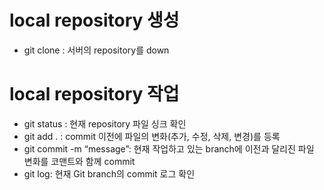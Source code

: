 # local repository 생성
* git clone : 서버의 repository를 down

# local repository 작업
* git status : 현재 repository 파일 싱크 확인
* git add . : commit 이전에 파일의 변화(추가, 수정, 삭제, 변경)를 등록 
* git commit -m “message”: 현재 작업하고 있는 branch에 이전과 달리진 파일 변화를 코맨트와 함께 commit
* git log: 현재 Git branch의 commit 로그 확인